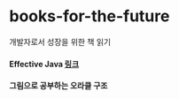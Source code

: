 # books-for-the-future
개발자로서 성장을 위한 책 읽기

#### Effective Java [링크](https://github.com/EffectiveJavaBookStudy/EffectiveJava)
#### 그림으로 공부하는 오라클 구조
